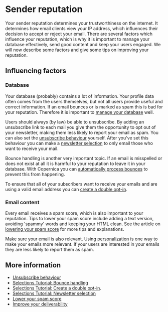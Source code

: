 # Sender reputation

Your sender reputation determines your trustworthiness on the internet. It 
determines how email clients view your IP address, which influences their 
decision to accept or reject your email. There are several factors which 
influence your reputation, which is why it is important to 
manage your database effectively, send good content 
and keep your users engaged. We will now describe some factors and give 
some tips on improving your reputation.

## Influencing factors

### Database

Your database (probably) contains a lot of information. Your profile data 
often comes from the users themselves, but not all users provide useful and 
correct information. If an email bounces or is marked as spam this is bad 
for your reputation. Therefore it is important to [manage your database](./database-introduction) 
well.

Users should always (by law) be able to unsubscribe. 
By adding an unsubscribe link to each mail you give them the opportunity 
to opt out of your newsletter, making them less likely to report your email 
as spam. You can also set the [unsubscribe behaviour](database-unsubscribe-behavior) 
yourself. After you've set this behaviour you can make a 
[newsletter selection](./create-a-mailing-list) to only email those who 
want to receive your mail.

Bounce handling is another very important topic. If an email is misspelled 
or does not exist at all it is harmful to your reputation to leave it in your 
database. With Copernica you can [automatically process bounces](./automatically-process-bounces) 
to prevent this from happening.

To ensure that all of your subscribers want to receive your emails and are 
using a valid email address you can [create a double opt-in](create-a-double-optin-for-new-subscribers).

### Email content

Every email receives a spam score, which is also important to your reputation. 
Tips to lower your spam score include adding a text version, avoiding 
'spammy' words and keeping your HTML clean. See the article on 
[lowering your spam score](./some-tips-to-lower-your-email-spam-score) for more 
tips and explanations.

Make sure your email is also relevant. Using [personalization](./personalization) 
is one way to make your emails more relevant. If your users are interested 
in your emails they are less likely to report them as spam.

## More information

* [Unsubscribe behaviour](database-unsubscribe-behavior) 
* [Selections Tutorial: Bounce handling](./automatically-process-bounces) 
* [Selections Tutorial: Create a double opt-in](create-a-double-optin-for-new-subscribers).
* [Selections Tutorial: Newsletter selection](./create-a-mailing-list)
* [Lower your spam score](./some-tips-to-lower-your-email-spam-score)
* [Improve your deliverability](./deliverability)
